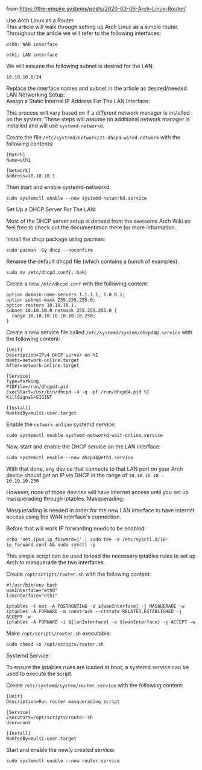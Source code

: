 from https://the-empire.systems/posts/2020-03-06-Arch-Linux-Router/

Use Arch Linux as a Router  
This article will walk through setting up Arch Linux as a simple router. Throughout the article we will refer to the following interfaces:
```
eth0: WAN interface

eth1: LAN interface
```
We will assume the following subnet is desired for the LAN:
```
10.10.10.0/24
```
Replace the interface names and subnet in the article as desired/needed.  
LAN Networking Setup:  
Assign a Static Internal IP Address For The LAN Interface:

This process will vary based on if a different network manager is installed on the system. These steps will assume no additional network manager is installed and will use `systemd-networkd`.

Create the file `/etc/systemd/network/21-dhcpd-wired.network` with the following contents:
```
[Match]
Name=eth1

[Network]
Address=10.10.10.1
```
Then start and enable systemd-networkd:
```
sudo systemctl enable --now systemd-networkd.service
```
Set Up a DHCP Server For The LAN:

Most of the DHCP server setup is derived from the awesome Arch Wiki so feel free to check out the documentation there for more information.

Install the dhcp package using pacman:
```
sudo pacman -Sy dhcp --noconfirm
```
Rename the default dhcpd file (which contains a bunch of examples):
```
sudo mv /etc/dhcpd.conf{,.bak}
```
Create a new `/etc/dhcpd.conf` with the following content:

```
option domain-name-servers 1.1.1.1, 1.0.0.1;
option subnet-mask 255.255.255.0;
option routers 10.10.10.1;
subnet 10.10.10.0 netmask 255.255.255.0 {
  range 10.10.10.10 10.10.10.250;
}
```
Create a new service file called `/etc/systemd/system/dhcpd4@.service` with the following content:
```
[Unit]
Description=IPv4 DHCP server on %I
Wants=network-online.target
After=network-online.target

[Service]
Type=forking
PIDFile=/run/dhcpd4.pid
ExecStart=/usr/bin/dhcpd -4 -q -pf /run/dhcpd4.pid %I
KillSignal=SIGINT

[Install]
WantedBy=multi-user.target
```
Enable the `network-online` systemd service:
```
sudo systemctl enable systemd-networkd-wait-online.service
```
Now, start and enable the DHCP service on the LAN interface:
```
sudo systemctl enable --now dhcpd4@eth1.service
```
With that done, any device that connects to that LAN port on your Arch device should get an IP via DHCP in the range of ```10.10.10.10 - 10.10.10.250```

However, none of those devices will have internet access until you set up masquerading through iptables.
Masquerading:

Masquerading is needed in order for the new LAN interface to have internet access using the WAN interface's connection.

Before that will work IP forwarding needs to be enabled:
```
echo 'net.ipv4.ip_forward=1' | sudo tee -a /etc/sysctl.d/10-ip_forward.conf && sudo sysctl -p
```
This simple script can be used to load the necessary iptables rules to set up Arch to masquerade the two interfaces.

Create `/opt/scripts/router.sh` with the following content:
```
#!/usr/bin/env bash
wanInterface="eth0"
lanInterface="eth1"

iptables -t nat -A POSTROUTING -o ${wanInterface} -j MASQUERADE -w
iptables -A FORWARD -m conntrack --ctstate RELATED,ESTABLISHED -j ACCEPT -w
iptables -A FORWARD -i ${lanInterface} -o ${wanInterface} -j ACCEPT -w
```
Make `/opt/scripts/router.sh` executable:
```
sudo chmod +x /opt/scripts/router.sh
```
Systemd Service:

To ensure the iptables rules are loaded at boot, a systemd service can be used to execute the script.

Create `/etc/systemd/system/router.service` with the following content:
```
[Unit]
Description=Run router masquerading script

[Service]
ExecStart=/opt/scripts/router.sh
User=root

[Install]
WantedBy=multi-user.target
```
Start and enable the newly created service:
```
sudo systemctl enable --now router.service
```
